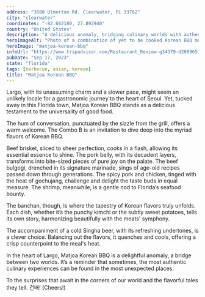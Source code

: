 ```yaml
---
address: "3580 Ulmerton Rd. Clearwater, FL 33762"
city: "clearwater"
coordinates: "-82.682180, 27.892940"
country: "United States"
description: "A delicious anomaly, bridging culinary worlds with authentic Korean flavors"
heroImageAlt: "Photo of a combination of yet to be cooked Korean BBQ meats"
heroImage: "matjoa-korean-bbq"
infoUrl: "https://www.tripadvisor.com/Restaurant_Review-g34379-d20896515-Reviews-Matjoa_Korean_BBQ_Restaurant-Largo_Florida.html"
pubDate: "Sep 17, 2023"
state: "florida"
tags: [barbecue, asian, korean]
title: "Matjoa Korean BBQ"
---
```


Largo, with its unassuming charm and a slower pace, might seem an unlikely locale for a gastronomic journey to the heart of Seoul. Yet, tucked away in this Florida town, Matjoa Korean BBQ stands as a delicious testament to the universality of good food.

The hum of conversation, punctuated by the sizzle from the grill, offers a warm welcome. The Combo B is an invitation to dive deep into the myriad flavors of Korean BBQ.

Beef brisket, sliced to sheer perfection, cooks in a flash, allowing its essential essence to shine. The pork belly, with its decadent layers, transforms into bite-sized pieces of pure joy on the palate. The beef bulgogi, drenched in its signature marinade, sings of age-old recipes passed down through generations. The spicy pork and chicken, tinged with the heat of gochujang, challenge and delight the taste buds in equal measure. The shrimp, meanwhile, is a gentle nod to Florida’s seafood bounty.

The banchan, though, is where the tapestry of Korean flavors truly unfolds. Each dish, whether it’s the punchy kimchi or the subtly sweet potatoes, tells its own story, harmonizing beautifully with the meats' symphony.

The accompaniment of a cold Singha beer, with its refreshing undertones, is a clever choice. Balancing out the flavors, it quenches and cools, offering a crisp counterpoint to the meal's heat.

In the heart of Largo, Matjoa Korean BBQ is a delightful anomaly, a bridge between two worlds. It’s a reminder that sometimes, the most authentic culinary experiences can be found in the most unexpected places.

To the surprises that await in the corners of our world and the flavorful tales they tell. 건배! (Cheers!)
